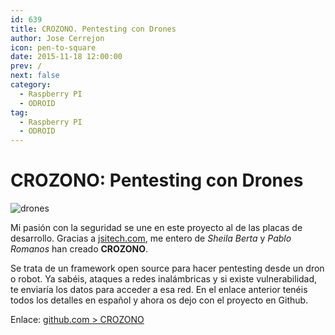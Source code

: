 ```yaml
---
id: 639
title: CROZONO. Pentesting con Drones
author: Jose Cerrejon
icon: pen-to-square
date: 2015-11-18 12:00:00
prev: /
next: false
category:
  - Raspberry PI
  - ODROID
tag:
  - Raspberry PI
  - ODROID
---
```


# CROZONO: Pentesting con Drones

![drones](/images/2015/11/drones.png)

Mi pasión con la seguridad se une en este proyecto al de las placas de desarrollo. Gracias a [jsitech.com](http://www.jsitech.com/seguridad/crozono-un-framework-para-pentesting-con-drones/), me entero de *Sheila Berta* y *Pablo Romanos* han creado **CROZONO**.

Se trata de un framework open source para hacer pentesting desde un dron o robot. Ya sabéis, ataques a redes inalámbricas y si existe vulnerabilidad, te enviaría los datos para acceder a esa red. En el enlace anterior tenéis todos los detalles en español y ahora os dejo con el proyecto en Github.

Enlace: [github.com > CROZONO](https://github.com/UnaPibaGeek/CROZONO)